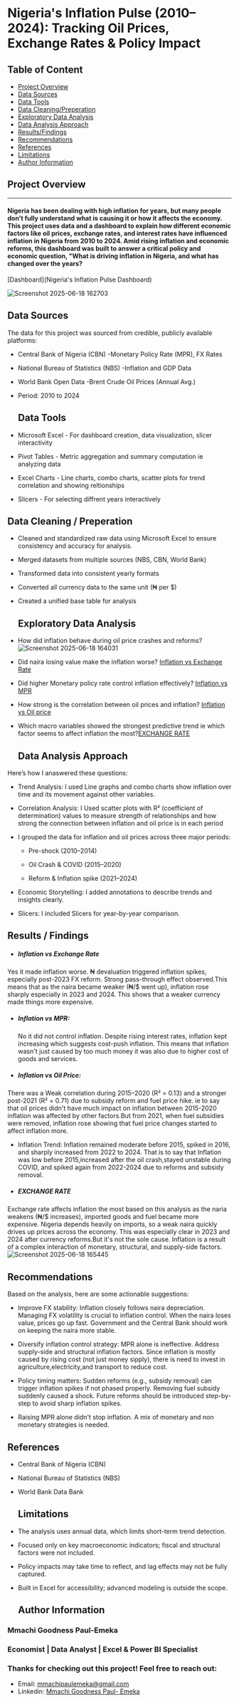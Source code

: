 # Nigeria's Inflation Pulse (2010–2024): Tracking Oil Prices, Exchange Rates & Policy Impact

## Table of Content

- [Project Overview](#project-overview)
- [Data Sources](#data-sources)
- [Data Tools](#data-tools)
- [Data Cleaning/Preperation](#data-cleaning--preperation)
- [Exploratory Data Analysis](#exploratory-data-analysis)
- [Data Analysis Approach](#data-analysis-approach)
- [Results/Findings](#results--findings)
- [Recommendations](#recommendations)
- [References](#references)
- [Limitations](#limitations)
- [Author Information](#author-information)
  
## Project Overview
---
####  Nigeria has been dealing with high inflation for years, but many people don’t fully understand what is causing it or how it affects the economy. This project uses data and a dashboard to explain how different economic factors like oil prices, exchange rates, and interest rates have influenced inflation in Nigeria from 2010 to 2024. Amid rising inflation and economic reforms, this dashboard was built to answer a critical policy and economic question, "What is driving inflation in Nigeria, and what has changed over the years?

[Dashboard](Nigeria's Inflation Pulse Dashboard)

![Screenshot 2025-06-18 162703](https://github.com/user-attachments/assets/5a56cc10-f384-4c19-b2a8-48aace747d6c)


## Data Sources

The data for this project was sourced from credible, publicly available platforms:

- Central Bank of Nigeria (CBN) -Monetary Policy Rate (MPR), FX Rates

- National Bureau of Statistics (NBS) -Inflation and GDP Data

- World Bank Open Data -Brent Crude Oil Prices (Annual Avg.)

- Period: 2010 to 2024

  ## Data Tools

 - Microsoft Excel - For dashboard creation, data visualization, slicer interactivity
  
 -  Pivot Tables - Metric aggregation and summary computation ie analyzing data
  
 - Excel Charts - Line charts, combo charts, scatter plots for trend correlation and showing reltionships

 - Slicers - For selecting diffrent years interactively

## Data Cleaning / Preperation

- Cleaned and standardized raw data using Microsoft Excel to ensure consistency and accuracy for analysis.
  
- Merged datasets from multiple sources (NBS, CBN, World Bank)

- Transformed data into consistent yearly formats

- Converted all currency data to the same unit (₦ per $)

- Created a unified base table for analysis

  ## Exploratory Data Analysis

- How did inflation behave during oil price crashes and reforms? ![Screenshot 2025-06-18 164031](https://github.com/user-attachments/assets/4c37c7f0-26aa-4cd7-9b72-4082512bbbb5)


- Did naira losing value make the inflation worse? [Inflation vs Exchange Rate](#inflation-vs-exchange-rate)

- Did higher Monetary policy rate control inflation effectively? [Inflation vs MPR](#inflation-vs-mpr)

- How strong is the correlation between oil prices and inflation? [Inflation vs Oil price](#inflation-vs-oil-price)

- Which macro variables showed the strongest predictive trend ie which factor seems to affect inflation the most?[EXCHANGE RATE](#exchange-rate) 

  ## Data Analysis Approach

Here’s how I anaswered these questions:
- Trend Analysis: I used Line graphs and combo charts show inflation over time and its movement against other variables.

- Correlation Analysis: I Used scatter plots with R² (coefficient of determination) values to measure strength of relationships and how strong the connection between inflation and oil price is in each period

- I grouped the data for inflation and oil prices across three major periods:

   - Pre-shock (2010–2014)

   - Oil Crash & COVID (2015–2020)

   - Reform & Inflation spike (2021–2024)

- Economic Storytelling: I added annotations to describe trends and insights clearly.

- Slicers: I included Slicers for year-by-year comparison.

## Results / Findings

- ##### Inflation vs Exchange Rate
Yes it made inflation worse. ₦ devaluation triggered inflation spikes, especially post-2023 FX reform. Strong pass-through effect observed.This means that as the naira became weaker (₦/$ went up), inflation rose sharply especially in 2023 and 2024. This shows that a weaker currency made things more expensive.

- ##### Inflation vs MPR:
  No it did not control inflation. Despite rising interest rates, inflation kept increasing which suggests cost-push inflation. This means that inflation wasn't just caused by too much money it was also due to higher cost of goods and services.

- ##### Inflation vs Oil Price:
There was a Weak correlation during 2015–2020 (R² = 0.13) and a stronger post-2021 (R² = 0.71) due to subsidy reform and fuel price hike. ie to say that oil prices didn't have much impact on inflation between 2015-2020 inflation was affected by other factors.But from 2021, when fuel subsidies were removed, inflation rose showing that fuel price changes started to affect inflation more.

- Inflation Trend: Inflation remained moderate before 2015, spiked in 2016, and sharply increased from 2022 to 2024. That is to say that Inflation was low before 2015,increased after the oil crash,stayed unstable during COVID, and spiked again from 2022-2024 due to reforms and subsidy removal.

- ##### EXCHANGE RATE 
Exchange rate affects inflation the most based on this analysis as the naria weakens (₦/$ increases), imported goods and fuel became more expensive. Nigeria depends heavily on imports, so a weak naira quickly drives up prices across the economy. This was especially clear in 2023 and 2024 after currency reforms.But it's not the sole cause. Inflation is a result of a complex interaction of monetary, structural, and supply-side factors. ![Screenshot 2025-06-18 165445](https://github.com/user-attachments/assets/b70e4966-4194-4f1e-80b2-fdd105d08f47)


  ## Recommendations

Based on the analysis, here are some actionable suggestions:

- Improve FX stability: Inflation closely follows naira depreciation. Managing FX volatility is crucial to inflation control. When the naira loses value, prices go up fast. Government and the Central Bank should work on keeping the naira more stable.

- Diversify inflation control strategy: MPR alone is ineffective. Address supply-side and structural inflation factors. Since inflation is mostly caused by rising cost (not just money sipply), there is need to invest in agriculture,electricity,and transport to reduce cost.

- Policy timing matters: Sudden reforms (e.g., subsidy removal) can trigger inflation spikes if not phased properly. Removing fuel subsidy suddenly caused a shock. Future reforms should be introduced step-by-step to avoid sharp inflation spikes.

- Raising MPR alone didn't stop inflation. A mix of monetary and non monetary strategies is needed.

 ## References

- Central Bank of Nigeria (CBN)

- National Bureau of Statistics (NBS)

- World Bank Data Bank

  ## Limitations

- The analysis uses annual data, which limits short-term trend detection.
- Focused only on key macroeconomic indicators; fiscal and structural factors were not included.
- Policy impacts may take time to reflect, and lag effects may not be fully captured.
- Built in Excel for accessibility; advanced modeling is outside the scope.

  ## Author Information
### Mmachi Goodness Paul-Emeka
### Economist | Data Analyst | Excel & Power BI Specialist


 ### Thanks for checking out this project! Feel free to reach out:

-  Email:
[mmachipaulemeka@gmail.com](mailto:mmachipaulemeka@gmail.com)
-  Linkedin:
[Mmachi Goodness Paul- Emeka](https://www.linkedin.com/in/mmachi-goodness-paul-emeka)
